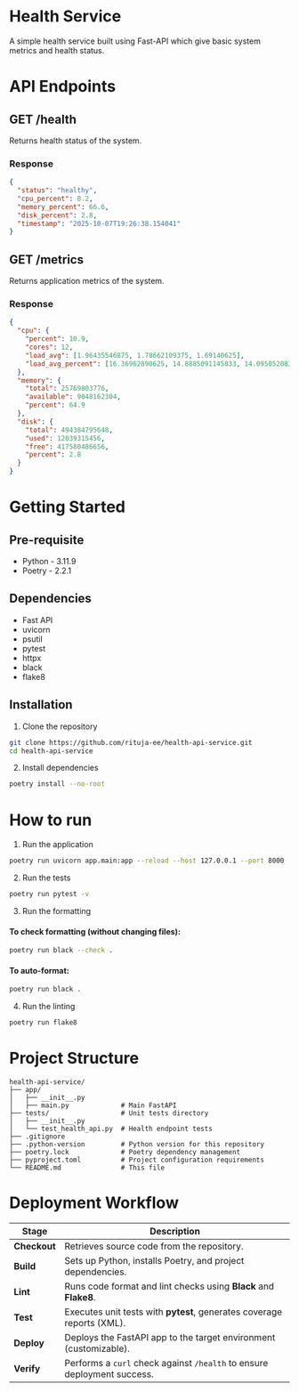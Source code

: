 # Health Service
A simple health service built using Fast-API which give basic system metrics and health status.

# API Endpoints
## GET /health
Returns health status of the system.
### Response
```json
{
  "status": "healthy",
  "cpu_percent": 8.2,
  "memory_percent": 66.6,
  "disk_percent": 2.8,
  "timestamp": "2025-10-07T19:26:38.154041"
}
```
## GET /metrics
Returns application metrics of the system.
### Response
```json
{
  "cpu": {
    "percent": 10.9,
    "cores": 12,
    "load_avg": [1.96435546875, 1.78662109375, 1.69140625],
    "load_avg_percent": [16.36962890625, 14.8885091145833, 14.0950520833333]
  },
  "memory": {
    "total": 25769803776,
    "available": 9048162304,
    "percent": 64.9
  },
  "disk": {
    "total": 494384795648,
    "used": 12039315456,
    "free": 417580486656,
    "percent": 2.8
  }
}
```

# Getting Started
## Pre-requisite
- Python - 3.11.9
- Poetry - 2.2.1

## Dependencies
- Fast API
- uvicorn
- psutil
- pytest
- httpx
- black
- flake8

## Installation
1. Clone the repository
```bash 
git clone https://github.com/rituja-ee/health-api-service.git
cd health-api-service
```

2. Install dependencies
```bash
poetry install --no-root
```

# How to run
1. Run the application
```bash 
poetry run uvicorn app.main:app --reload --host 127.0.0.1 --port 8000
```
2. Run the tests 
```bash 
poetry run pytest -v
```
3. Run the formatting
#### To check formatting (without changing files):
```bash
poetry run black --check .
```

#### To auto-format:
```bash
poetry run black .
```

4. Run the linting
```bash
poetry run flake8
```

# Project Structure
```
health-api-service/
├── app/
│   ├── __init__.py
│   ├── main.py             # Main FastAPI 
├── tests/                  # Unit tests directory
│   ├── __init__.py
│   └── test_health_api.py  # Health endpoint tests
├── .gitignore
├── .python-version         # Python version for this repository
├── poetry.lock             # Poetry dependency management
├── pyproject.toml          # Project configuration requirements
└── README.md               # This file
```

# Deployment Workflow
| Stage        | Description                                                                   |
| ------------ | ----------------------------------------------------------------------------- |
| **Checkout** | Retrieves source code from the repository.                                    |
| **Build**    | Sets up Python, installs Poetry, and project dependencies.     |
| **Lint**     | Runs code format and lint checks using **Black** and **Flake8**.              |
| **Test**     | Executes unit tests with **pytest**, generates coverage reports (XML). |
| **Deploy**   | Deploys the FastAPI app to the target environment (customizable).             |
| **Verify**   | Performs a `curl` check against `/health` to ensure deployment success.       |
